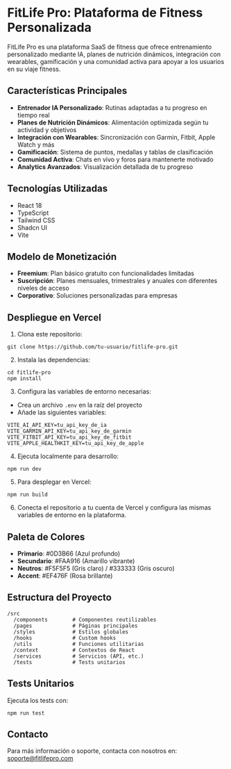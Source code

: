
# FitLife Pro: Plataforma de Fitness Personalizada

FitLife Pro es una plataforma SaaS de fitness que ofrece entrenamiento personalizado mediante IA, planes de nutrición dinámicos, integración con wearables, gamificación y una comunidad activa para apoyar a los usuarios en su viaje fitness.

## Características Principales

- **Entrenador IA Personalizado**: Rutinas adaptadas a tu progreso en tiempo real
- **Planes de Nutrición Dinámicos**: Alimentación optimizada según tu actividad y objetivos
- **Integración con Wearables**: Sincronización con Garmin, Fitbit, Apple Watch y más
- **Gamificación**: Sistema de puntos, medallas y tablas de clasificación
- **Comunidad Activa**: Chats en vivo y foros para mantenerte motivado
- **Analytics Avanzados**: Visualización detallada de tu progreso

## Tecnologías Utilizadas

- React 18
- TypeScript
- Tailwind CSS
- Shadcn UI
- Vite

## Modelo de Monetización

- **Freemium**: Plan básico gratuito con funcionalidades limitadas
- **Suscripción**: Planes mensuales, trimestrales y anuales con diferentes niveles de acceso
- **Corporativo**: Soluciones personalizadas para empresas

## Despliegue en Vercel

1. Clona este repositorio:
```
git clone https://github.com/tu-usuario/fitlife-pro.git
```

2. Instala las dependencias:
```
cd fitlife-pro
npm install
```

3. Configura las variables de entorno necesarias:
- Crea un archivo `.env` en la raíz del proyecto
- Añade las siguientes variables:
```
VITE_AI_API_KEY=tu_api_key_de_ia
VITE_GARMIN_API_KEY=tu_api_key_de_garmin
VITE_FITBIT_API_KEY=tu_api_key_de_fitbit
VITE_APPLE_HEALTHKIT_KEY=tu_api_key_de_apple
```

4. Ejecuta localmente para desarrollo:
```
npm run dev
```

5. Para desplegar en Vercel:
```
npm run build
```

6. Conecta el repositorio a tu cuenta de Vercel y configura las mismas variables de entorno en la plataforma.

## Paleta de Colores

- **Primario**: #0D3B66 (Azul profundo)
- **Secundario**: #FAA916 (Amarillo vibrante)
- **Neutros**: #F5F5F5 (Gris claro) / #333333 (Gris oscuro)
- **Accent**: #EF476F (Rosa brillante)

## Estructura del Proyecto

```
/src
  /components        # Componentes reutilizables
  /pages             # Páginas principales
  /styles            # Estilos globales
  /hooks             # Custom hooks
  /utils             # Funciones utilitarias
  /context           # Contextos de React
  /services          # Servicios (API, etc.)
  /tests             # Tests unitarios
```

## Tests Unitarios

Ejecuta los tests con:
```
npm run test
```

## Contacto

Para más información o soporte, contacta con nosotros en:
soporte@fitlifepro.com
